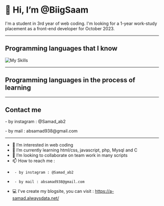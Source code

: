 <h1>👋 Hi, I’m @BiigSaam</h1>
<p>I'm a student in 3rd year of web coding. I'm looking for a 1-year work-study placement as a front-end developer for October 2023.</p>

<hr></hr>

<h2>Programming languages that I know</h2>
<img src="https://camo.githubusercontent.com/3b3a798bd3c81b728fdb0bade20d79551c756f4a2df47ef163ab24cc1cdb6249/68747470733a2f2f736b696c6c69636f6e732e6465762f69636f6e733f693d7673636f64652c6177732c6769742c6769746875622c756e6974792c776f726470726573732c6669676d612c7073" alt="My Skills" data-canonical-src="https://skillicons.dev/icons?i=html,css,js" style="max-width: 100%;">
<hr></hr>

<h2>Programming languages in the process of learning</h2>
<hr></hr>

<h2>Contact me</h2>
      <p>- by instagram : @Samad_ab2</p>
      <p>- by mail : absamad938@gmail.com</p>
<hr></hr>

- 👀 I’m interested in web coding
- 🌱 I’m currently learning html/css, javascript, php, Mysql and C
- 💞️ I’m looking to collaborate on team work in many scripts
- 📫 How to reach me :
-      - by instagram : @Samad_ab2
-      - by mail : absamad938@gmail.com
-  💻 I've create my blogsite, you can visit : https://a-samad.alwaysdata.net/ 

<!---
BiigSaam/BiigSaam is a ✨ special ✨ repository because its `README.md` (this file) appears on your GitHub profile.
You can click the Preview link to take a look at your changes.
--->
